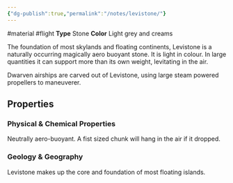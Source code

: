 ```yaml
---
{"dg-publish":true,"permalink":"/notes/levistone/"}
---
```


#material #flight
**Type** Stone
**Color** Light grey and creams

The foundation of most skylands and floating continents, Levistone is a naturally occurring magically aero buoyant stone. It is light in colour. In large quantities it can support more than its own weight, levitating in the air.

Dwarven airships are carved out of Levistone, using large steam powered propellers to maneuverer.

## Properties

### Physical & Chemical Properties

Neutrally aero-buoyant. A fist sized chunk will hang in the air if it dropped.

### Geology & Geography

Levistone makes up the core and foundation of most floating islands.